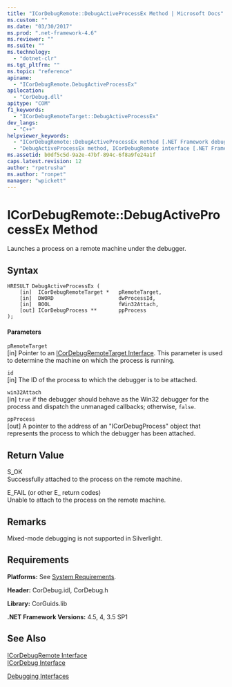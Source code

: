 ```yaml
---
title: "ICorDebugRemote::DebugActiveProcessEx Method | Microsoft Docs"
ms.custom: ""
ms.date: "03/30/2017"
ms.prod: ".net-framework-4.6"
ms.reviewer: ""
ms.suite: ""
ms.technology: 
  - "dotnet-clr"
ms.tgt_pltfrm: ""
ms.topic: "reference"
apiname: 
  - "ICorDebugRemote.DebugActiveProcessEx"
apilocation: 
  - "CorDebug.dll"
apitype: "COM"
f1_keywords: 
  - "ICorDebugRemoteTarget::DebugActiveProcessEx"
dev_langs: 
  - "C++"
helpviewer_keywords: 
  - "ICorDebugRemote::DebugActiveProcessEx method [.NET Framework debugging]"
  - "DebugActiveProcessEx method, ICorDebugRemote interface [.NET Framework debugging]"
ms.assetid: b0df5c5d-9a2e-47bf-894c-6f8a9fe24a1f
caps.latest.revision: 12
author: "rpetrusha"
ms.author: "ronpet"
manager: "wpickett"
---
```

# ICorDebugRemote::DebugActiveProcessEx Method
Launches a process on a remote machine under the debugger.  
  
## Syntax  
  
```  
HRESULT DebugActiveProcessEx (  
    [in]  ICorDebugRemoteTarget *   pRemoteTarget,  
    [in]  DWORD                     dwProcessId,  
    [in]  BOOL                      fWin32Attach,  
    [out] ICorDebugProcess **       ppProcess  
);  
```  
  
#### Parameters  
 `pRemoteTarget`  
 [in] Pointer to an [ICorDebugRemoteTarget Interface](../../../../docs/framework/unmanaged-api/debugging/icordebugremotetarget-interface.md). This parameter is used to determine the machine on which the process is running.  
  
 `id`  
 [in] The ID of the process to which the debugger is to be attached.  
  
 `win32Attach`  
 [in] `true` if the debugger should behave as the Win32 debugger for the process and dispatch the unmanaged callbacks; otherwise, `false`.  
  
 `ppProcess`  
 [out] A pointer to the address of an "ICorDebugProcess" object that represents the process to which the debugger has been attached.  
  
## Return Value  
 S_OK  
 Successfully attached to the process on the remote machine.  
  
 E_FAIL (or other E_ return codes)  
 Unable to attach to the process on the remote machine.  
  
## Remarks  
 Mixed-mode debugging is not supported in Silverlight.  
  
## Requirements  
 **Platforms:** See [System Requirements](../../../../docs/framework/getting-started/system-requirements.md).  
  
 **Header:** CorDebug.idl, CorDebug.h  
  
 **Library:** CorGuids.lib  
  
 **.NET Framework Versions:** 4.5, 4, 3.5 SP1  
  
## See Also  
 [ICorDebugRemote Interface](../../../../docs/framework/unmanaged-api/debugging/icordebugremote-interface.md)   
 [ICorDebug Interface](../../../../docs/framework/unmanaged-api/debugging/icordebug-interface.md)   
    
 [Debugging Interfaces](../../../../docs/framework/unmanaged-api/debugging/debugging-interfaces.md)